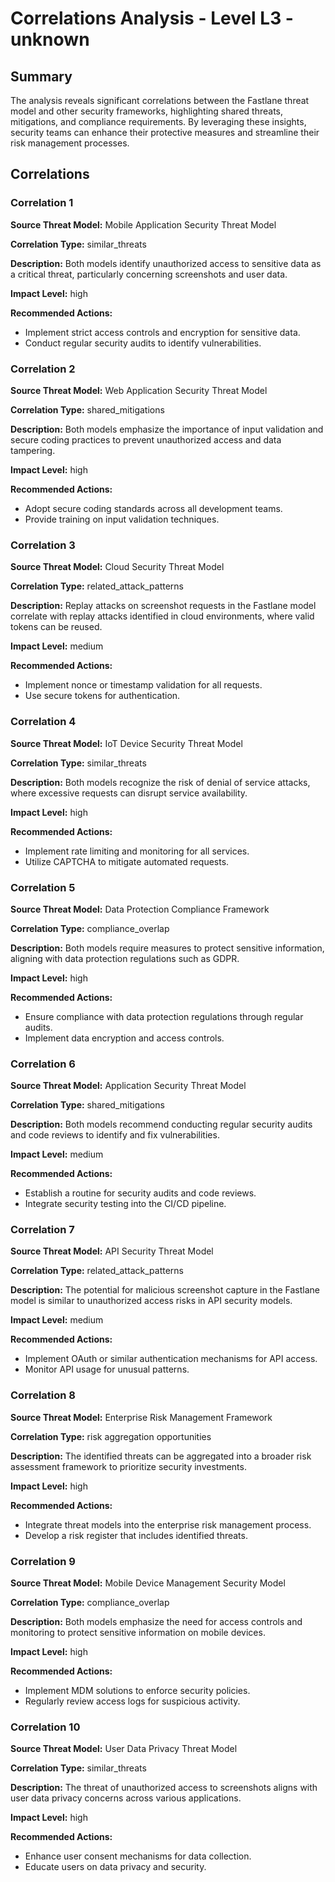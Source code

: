 # Correlations Analysis - Level L3 - unknown

## Summary

The analysis reveals significant correlations between the Fastlane threat model and other security frameworks, highlighting shared threats, mitigations, and compliance requirements. By leveraging these insights, security teams can enhance their protective measures and streamline their risk management processes.

## Correlations

### Correlation 1

**Source Threat Model:** Mobile Application Security Threat Model

**Correlation Type:** similar_threats

**Description:** Both models identify unauthorized access to sensitive data as a critical threat, particularly concerning screenshots and user data.

**Impact Level:** high

**Recommended Actions:**
- Implement strict access controls and encryption for sensitive data.
- Conduct regular security audits to identify vulnerabilities.

### Correlation 2

**Source Threat Model:** Web Application Security Threat Model

**Correlation Type:** shared_mitigations

**Description:** Both models emphasize the importance of input validation and secure coding practices to prevent unauthorized access and data tampering.

**Impact Level:** high

**Recommended Actions:**
- Adopt secure coding standards across all development teams.
- Provide training on input validation techniques.

### Correlation 3

**Source Threat Model:** Cloud Security Threat Model

**Correlation Type:** related_attack_patterns

**Description:** Replay attacks on screenshot requests in the Fastlane model correlate with replay attacks identified in cloud environments, where valid tokens can be reused.

**Impact Level:** medium

**Recommended Actions:**
- Implement nonce or timestamp validation for all requests.
- Use secure tokens for authentication.

### Correlation 4

**Source Threat Model:** IoT Device Security Threat Model

**Correlation Type:** similar_threats

**Description:** Both models recognize the risk of denial of service attacks, where excessive requests can disrupt service availability.

**Impact Level:** high

**Recommended Actions:**
- Implement rate limiting and monitoring for all services.
- Utilize CAPTCHA to mitigate automated requests.

### Correlation 5

**Source Threat Model:** Data Protection Compliance Framework

**Correlation Type:** compliance_overlap

**Description:** Both models require measures to protect sensitive information, aligning with data protection regulations such as GDPR.

**Impact Level:** high

**Recommended Actions:**
- Ensure compliance with data protection regulations through regular audits.
- Implement data encryption and access controls.

### Correlation 6

**Source Threat Model:** Application Security Threat Model

**Correlation Type:** shared_mitigations

**Description:** Both models recommend conducting regular security audits and code reviews to identify and fix vulnerabilities.

**Impact Level:** medium

**Recommended Actions:**
- Establish a routine for security audits and code reviews.
- Integrate security testing into the CI/CD pipeline.

### Correlation 7

**Source Threat Model:** API Security Threat Model

**Correlation Type:** related_attack_patterns

**Description:** The potential for malicious screenshot capture in the Fastlane model is similar to unauthorized access risks in API security models.

**Impact Level:** medium

**Recommended Actions:**
- Implement OAuth or similar authentication mechanisms for API access.
- Monitor API usage for unusual patterns.

### Correlation 8

**Source Threat Model:** Enterprise Risk Management Framework

**Correlation Type:** risk aggregation opportunities

**Description:** The identified threats can be aggregated into a broader risk assessment framework to prioritize security investments.

**Impact Level:** high

**Recommended Actions:**
- Integrate threat models into the enterprise risk management process.
- Develop a risk register that includes identified threats.

### Correlation 9

**Source Threat Model:** Mobile Device Management Security Model

**Correlation Type:** compliance_overlap

**Description:** Both models emphasize the need for access controls and monitoring to protect sensitive information on mobile devices.

**Impact Level:** high

**Recommended Actions:**
- Implement MDM solutions to enforce security policies.
- Regularly review access logs for suspicious activity.

### Correlation 10

**Source Threat Model:** User Data Privacy Threat Model

**Correlation Type:** similar_threats

**Description:** The threat of unauthorized access to screenshots aligns with user data privacy concerns across various applications.

**Impact Level:** high

**Recommended Actions:**
- Enhance user consent mechanisms for data collection.
- Educate users on data privacy and security.

